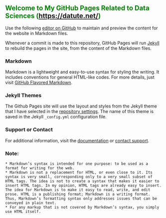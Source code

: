 ## <span style="color:green">Welcome to My GitHub Pages Related to Data Sciences (https://datute.net/)</span>

Use the following [editor on GitHub](https://github.com/github-Charlie/myworld/edit/master/README.md) to maintain and preview the content for the website in Markdown files.

Whenever a commit is made to this repository, GitHub Pages will run [Jekyll](https://jekyllrb.com/) to rebuild the pages in the site, from the content of the Markdown files.

### Markdown

Markdown is a lightweight and easy-to-use syntax for styling the writing. It includes conventions for general HTML-like codes.
For more details, just visit [GitHub Flavored Markdown](https://guides.github.com/features/mastering-markdown/).

### Jekyll Themes

The Github Pages site will use the layout and styles from the Jekyll theme that I have selected in the [repository settings](https://github.com/github-Charlie/myworld/settings). The name of this theme is saved in the Jekyll `_config.yml` configuration file.

### Support or Contact

For additional information, visit the [documentation](https://help.github.com/categories/github-pages-basics/) or [contact support](https://github.com/contact).

### Note:

```
* Markdown’s syntax is intended for one purpose: to be used as a format for writing for the web.
* Markdown is not a replacement for HTML, or even close to it. Its syntax is very small, corresponding only to a very small subset of HTML tags. The idea is not to create a syntax that makes it easier to insert HTML tags. In my opinion, HTML tags are already easy to insert. The idea for Markdown is to make it easy to read, write, and edit prose. HTML is a publishing format; Markdown is a writing format. Thus, Markdown’s formatting syntax only addresses issues that can be conveyed in plain text.
* For any markup that is not covered by Markdown’s syntax, you simply use HTML itself.
```
